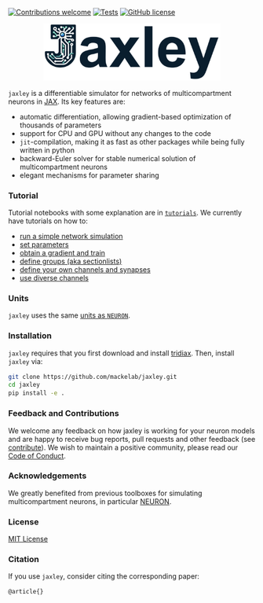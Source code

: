 [![Contributions welcome](https://img.shields.io/badge/contributions-welcome-brightgreen.svg?style=flat)](https://github.com/mackelab/jaxley/blob/main/CONTRIBUTING.md)
[![Tests](https://github.com/mackelab/jaxley/workflows/Tests/badge.svg?branch=main)](https://github.com/mackelab/jaxley/actions)
[![GitHub license](https://img.shields.io/badge/license-MIT-green)](https://github.com/mackelab/jaxley/blob/main/LICENSE)


<p align="center">
  <img src="docs/logo.png?raw=true" width="360">
</p>

`jaxley` is a differentiable simulator for networks of multicompartment neurons in [JAX](https://github.com/google/jax). Its key features are:
- automatic differentiation, allowing gradient-based optimization of thousands of parameters  
- support for CPU and GPU without any changes to the code  
- `jit`-compilation, making it as fast as other packages while being fully written in python  
- backward-Euler solver for stable numerical solution of multicompartment neurons  
- elegant mechanisms for parameter sharing


### Tutorial

Tutorial notebooks with some explanation are in [`tutorials`](https://github.com/mackelab/jaxley/tree/main/tutorials). We currently have tutorials on how to:
- [run a simple network simulation](https://github.com/mackelab/jaxley/blob/main/tutorials/01_small_network.ipynb)
- [set parameters](https://github.com/mackelab/jaxley/blob/main/tutorials/02_setting_parameters.ipynb)
- [obtain a gradient and train](https://github.com/mackelab/jaxley/blob/main/tutorials/03_gradient.ipynb)
- [define groups (aka sectionlists)](https://github.com/mackelab/jaxley/blob/main/tutorials/04_groups.ipynb)
- [define your own channels and synapses](https://github.com/mackelab/jaxley/blob/main/tutorials/05_new_mechanisms.ipynb)
- [use diverse channels](https://github.com/mackelab/jaxley/blob/main/tutorials/06_diverse_channels.ipynb)


### Units

`jaxley` uses the same [units as `NEURON`](https://www.neuron.yale.edu/neuron/static/docs/units/unitchart.html).


### Installation
`jaxley` requires that you first download and install [tridiax](https://github.com/mackelab/tridiax). Then, install `jaxley` via:
```sh
git clone https://github.com/mackelab/jaxley.git
cd jaxley
pip install -e .
```


### Feedback and Contributions

We welcome any feedback on how jaxley is working for your neuron models and are happy to receive bug reports, pull requests and other feedback (see [contribute](https://github.com/mackelab/jaxley/blob/main/CONTRIBUTING.md)). We wish to maintain a positive community, please read our [Code of Conduct](https://github.com/mackelab/jaxley/blob/main/CODE_OF_CONDUCT.md).


### Acknowledgements

We greatly benefited from previous toolboxes for simulating multicompartment neurons, in particular [NEURON](https://github.com/neuronsimulator/nrn).


### License

[MIT License](https://github.com/mackelab/jaxley/blob/main/LICENSE)


### Citation

If you use `jaxley`, consider citing the corresponding paper:
```
@article{}
```